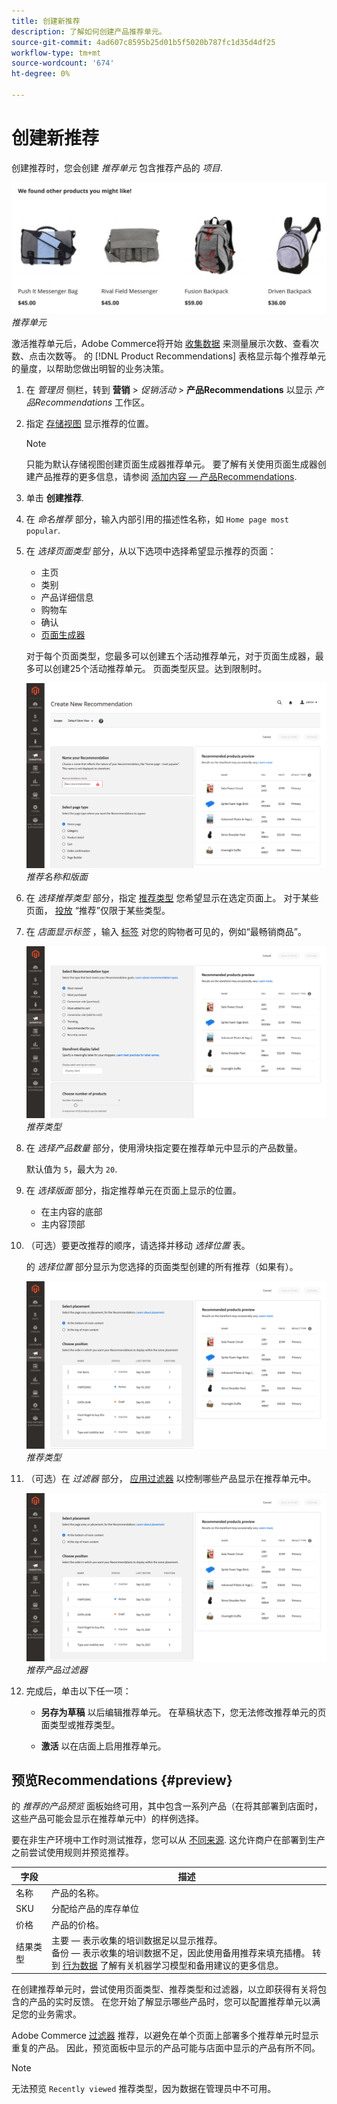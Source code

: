 ```yaml
---
title: 创建新推荐
description: 了解如何创建产品推荐单元。
source-git-commit: 4ad607c8595b25d01b5f5020b787fc1d35d4df25
workflow-type: tm+mt
source-wordcount: '674'
ht-degree: 0%

---
```


# 创建新推荐

创建推荐时，您会创建 _推荐单元_ 包含推荐产品的 _项目_.

![推荐单元](assets/unit.png)
_推荐单元_

激活推荐单元后，Adobe Commerce将开始 [收集数据](workspace.md) 来测量展示次数、查看次数、点击次数等。 的 [!DNL Product Recommendations] 表格显示每个推荐单元的量度，以帮助您做出明智的业务决策。

1. 在 _管理员_ 侧栏，转到 **营销** > _促销活动_ > **产品Recommendations** 以显示 _产品Recommendations_ 工作区。

1. 指定 [存储视图](https://docs.magento.com/user-guide/configuration/scope.html) 显示推荐的位置。

   >[!NOTE]
   >
   > 只能为默认存储视图创建页面生成器推荐单元。 要了解有关使用页面生成器创建产品推荐的更多信息，请参阅 [添加内容 — 产品Recommendations](https://docs.magento.com/user-guide/cms/page-builder-add-recommendations.html).

1. 单击 **创建推荐**.

1. 在 _命名推荐_ 部分，输入内部引用的描述性名称，如 `Home page most popular`.

1. 在 _选择页面类型_ 部分，从以下选项中选择希望显示推荐的页面：

   - 主页
   - 类别
   - 产品详细信息
   - 购物车
   - 确认
   - [页面生成器](https://docs.magento.com/user-guide/cms/page-builder-add-recommendations.html)

   对于每个页面类型，您最多可以创建五个活动推荐单元，对于页面生成器，最多可以创建25个活动推荐单元。 页面类型灰显。达到限制时。

   ![推荐名称](assets/create-recommendation.png)
   _推荐名称和版面_

1. 在 _选择推荐类型_ 部分，指定 [推荐类型](type.md) 您希望显示在选定页面上。 对于某些页面， [投放](placement.md) “推荐”仅限于某些类型。

1. 在 _店面显示标签_ ，输入 [标签](placement.md#recommendation-labels) 对您的购物者可见的，例如“最畅销商品”。

   ![推荐名称](assets/create-recommendation-select-type.png)
   _推荐类型_

1. 在 _选择产品数量_ 部分，使用滑块指定要在推荐单元中显示的产品数量。

   默认值为 `5`，最大为 `20`.

1. 在 _选择版面_ 部分，指定推荐单元在页面上显示的位置。

   - 在主内容的底部
   - 主内容顶部

1. （可选）要更改推荐的顺序，请选择并移动 _选择位置_ 表。

   的 _选择位置_ 部分显示为您选择的页面类型创建的所有推荐（如果有）。

   ![推荐名称](assets/create-recommendation-select-placement.png)
   _推荐类型_

1. （可选）在 _过滤器_ 部分， [应用过滤器](filters.md) 以控制哪些产品显示在推荐单元中。

   ![推荐名称](assets/create-recommendation-select-placement.png)
   _推荐产品过滤器_

1. 完成后，单击以下任一项：

   - **另存为草稿** 以后编辑推荐单元。 在草稿状态下，您无法修改推荐单元的页面类型或推荐类型。

   - **激活** 以在店面上启用推荐单元。

## 预览Recommendations {#preview}

的 _推荐的产品预览_ 面板始终可用，其中包含一系列产品（在将其部署到店面时，这些产品可能会显示在推荐单元中）的样例选择。

要在非生产环境中工作时测试推荐，您可以从 [不同来源](settings.md). 这允许商户在部署到生产之前尝试使用规则并预览推荐。

| 字段 | 描述 |
|---|---|
| 名称 | 产品的名称。 |
| SKU | 分配给产品的库存单位 |
| 价格 | 产品的价格。 |
| 结果类型 | 主要 — 表示收集的培训数据足以显示推荐。<br />备份 — 表示收集的培训数据不足，因此使用备用推荐来填充插槽。 转到 [行为数据](behavioral-data.md) 了解有关机器学习模型和备用建议的更多信息。 |

在创建推荐单元时，尝试使用页面类型、推荐类型和过滤器，以立即获得有关将包含的产品的实时反馈。 在您开始了解显示哪些产品时，您可以配置推荐单元以满足您的业务需求。

Adobe Commerce [过滤器](filters.md) 推荐，以避免在单个页面上部署多个推荐单元时显示重复的产品。 因此，预览面板中显示的产品可能与店面中显示的产品有所不同。

>[!NOTE]
>
> 无法预览 `Recently viewed` 推荐类型，因为数据在管理员中不可用。
